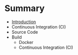 # Summary

* [Introduction](README.md)
* Continuous Integration (CI)
* Source Code
* Build
   * Docker
   * Continuous Integration (CI)

